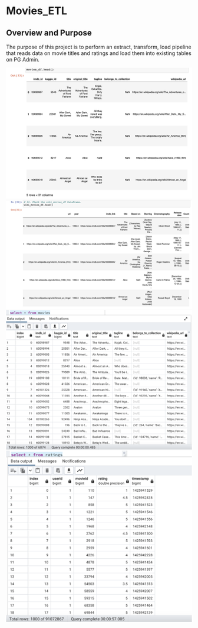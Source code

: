 # Movies_ETL

## Overview and Purpose

The purpose of this project is to perform an extract, transform, load pipeline that reads data on movie titles and ratings and load them into existing tables on PG Admin. 

![](movies_df.png)
![](wiki_movies.png)
![](movies.png)
![](ratings.png)
